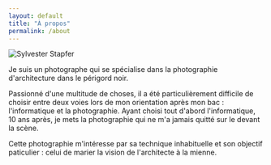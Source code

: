 ```yaml
---
layout: default
title: "À propos"
permalink: /about
---
```


<div class="content">
    <div class="about-image">
    <img src="https://pics.sylvesterstapfer.com/me.jpg" alt="Sylvester Stapfer">
  </div>
  <div class="about-text">
    <p>
      Je suis un photographe qui se spécialise dans la photographie d'architecture dans le périgord noir.
    </p>
    <p>
      Passionné d'une multitude de choses, il a été particulièrement difficile de choisir entre deux voies lors de mon orientation après mon bac : l'informatique et la photographie. Ayant choisi tout d'abord l'informatique, 10 ans après, je mets la photographie qui ne m'a jamais quitté sur le devant la scène.
    </p>
    <p>
      Cette photographie m'intéresse par sa technique inhabituelle et son objectif paticulier : celui de marier la vision de l'architecte à la mienne.
    </p>
  </div>

</div>
